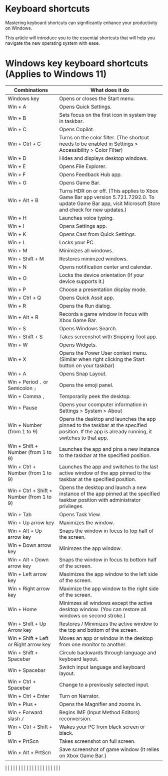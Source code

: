 # Keyboard shortcuts

Mastering keyboard shortcuts can significantly enhance your productivity on Windows. 

This article will introduce you to the essential shortcuts that will help you navigate the new operating system with ease.







# Windows key keyboard shortcuts (Applies to Windows 11)

| Combinations                               | What does it do                                                                                                                                          |
|--------------------------------------------|----------------------------------------------------------------------------------------------------------------------------------------------------------|
| Windows key                                | Opens or closes the Start menu.                                                                                                                          |
| Win + A                                    | Opens Quick Settings.                                                                                                                                    |
| Win + B                                    | Sets focus on the first icon in system tray in taskbar.                                                                                                  |
| Win + C                                    | Opens Copilot.                                                                                                                                           |
| Win + Ctrl + C                             | Turns on the color filter. (The shortcut needs to be enabled in Settings > Accessibility > Color Filter)                                                 |
| Win + D                                    | Hides and displays desktop windows.                                                                                                                      |
| Win + E                                    | Opens File Explorer.                                                                                                                                     |
| Win + F                                    | Opens Feedback Hub app.                                                                                                                                  |
| Win + G                                    | Opens Game Bar.                                                                                                                                          |
| Win + Alt + B                              | Turns HDR on or off. (This applies to Xbox Game Bar app version 5.721.7292.0. To update Game Bar app, visit Microsoft Store and check for new updates.)  |
| Win + H                                    | Launches voice typing.                                                                                                                                   |
| Win + I                                    | Opens Settings app.                                                                                                                                      |
| Win + K                                    | Opens Cast from Quick Settings.                                                                                                                          |
| Win + L                                    | Locks your PC.                                                                                                                                           |
| Win + M                                    | Minimizes all windows.                                                                                                                                   |
| Win + Shift + M                            | Restores minimzed windows.                                                                                                                               |
| Win + N                                    | Opens notification center and calendar.                                                                                                                  |
| Win + O                                    | Locks the device orientation (If your device supports it.)                                                                                               |
| Win + P                                    | Choose a presentation display mode.                                                                                                                      |
| Win + Ctrl + Q                             | Opens Quick Assit app.                                                                                                                                   |
| Win + R                                    | Opens the Run dialog.                                                                                                                                    |
| Win + Alt + R                              | Records a game window in focus with Xbox Game Bar.                                                                                                       |
| Win + S                                    | Opens Windows Search.                                                                                                                                    |
| Win + Shift + S                            | Takes screenshot with Snipping Tool app.                                                                                                                 |
| Win + W                                    | Opens Widgets.                                                                                                                                           |
| Win + X                                    | Opens the Power User context menu. (Similar when right clicking the Start button on your taskbar)                                                        |
| Win + A                                    | Opens Snap Layout.                                                                                                                                       |
| Win + Period `.` or Semicolon `;`          | Opens the emoji panel.                                                                                                                                   |
| Win + Comma `,`                            | Temporarily peek the desktop.                                                                                                                            |
| Win + Pause                                | Opens your ccomputer information in Settings > System > About                                                                                            |
| Win + Number (from 1 to 9)                 | Opens the desktop and launches the app pinned to the taskbar at the specified position. If the app is already running, it switches to that app.          |
| Win + Shift + Number (from 1 to 9)         | Launches the app and pins a new instance to the taskbar at the specified position.                                                                       |
| Win + Ctrl + Number (from 1 to 9)          | Launches the app and switches to the last active window of the app pinned to the taskbar at the specified position.                                      |
| Win + Ctrl + Shift + Number (from 1 to 9)  | Opens the desktop and launch a new instance of the app pinned at the specified taskbar position with administrator privileges.                           |
| Win + Tab                                  | Opens Task View.                                                                                                                                         |
| Win + Up arrow key                         | Maximizes the window.                                                                                                                                    |
| Win + Alt + Up arrow key                   | Snaps the window in focus to top half of the screen.                                                                                                     |
| Win + Down arrow key                       | Minimzes the app window.                                                                                                                                 |
| Win + Alt + Down arrow key                 | Snaps the window in focus to bottom half of the screen.                                                                                                  |
| Win + Left arrow key                       | Maximizes the app window to the left side of the screen.                                                                                                 |
| Win + Right arrow key                      | Maximize the app window to the right side of the screen.                                                                                                 |
| Win + Home                                 | Minimzes all windows except the active desktop window. (You can restore all windows on second stroke.)                                                   |
| Win + Shift + Up Arrow key                 | Restores / Minimizes the active window to the top and bottom of the screen.                                                                              |
| Win + Shift + Left or Right arrow key      | Moves an app or window in the desktop from one monitor to another.                                                                                       |
| Win + Shift + Spacebar                     | Circule backwards through language and keyboard layout.                                                                                                  |
| Win + Spacebar                             | Switch input language and keyboard layout.                                                                                                               |
| Win + Ctrl + Spacebar                      | Change to a previously selected input.                                                                                                                   |
| Win + Ctrl + Enter                         | Turn on Narrator.                                                                                                                                        |
| Win + Plus `+`                             | Opens the Magnifier and zooms in.                                                                                                                        |
| Win + Forward slash `/`                    | Begins IME (Input Method Editors) reconversion.                                                                                                          |
| Win + Ctrl + Shift + B                     | Wakes your PC from black screen or black.                                                                                                                |
| Win + PrtScn                               | Takes screenshot on full screen.                                                                                                                         |
| Win + Alt + PrtScn                         | Save screenshot of game window (It relies on Xbox Game Bar.)                                                                                             |


|  |  |
|  |  |
|  |  |
|  |  |
|  |  |
|  |  |
|  |  |
